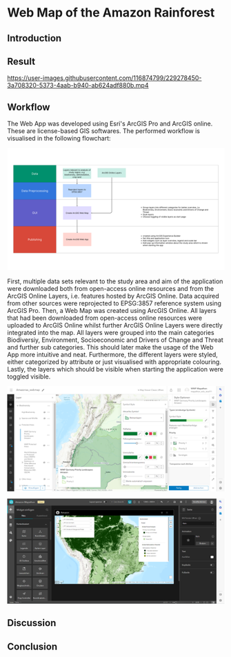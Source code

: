 # Web Map of the Amazon Rainforest

## Introduction

## Result
https://user-images.githubusercontent.com/116874799/229278450-3a708320-5373-4aab-b940-ab624adf880b.mp4

## Workflow
The Web App was developed using Esri's ArcGIS Pro and ArcGIS online. These are license-based GIS softwares. The performed workflow is visualised in the following flowchart:

![flowchart](figs/flowchart.png)

First, multiple data sets relevant to the study area and aim of the application were downloaded both from open-access online resources and from the ArcGIS Online Layers, i.e. features hosted by ArcGIS Online. Data acquired from other sources were reprojected to EPSG:3857 reference system using ArcGIS Pro. 
Then, a Web Map was created using ArcGIS Online. All layers that had been downloaded from open-access online resources were uploaded to ArcGIS Online whilst further ArcGIS Online Layers were directly integrated into the map. All layers were grouped into the main categories Biodiversiy, Environment, Socioeconomic and Drivers of Change and Threat and further sub categories. This should later make the usage of the Web App more intuitive and neat. Furthermore, the different layers were styled, either categorized by attribute or just visualised with appropriate colouring. Lastly, the layers which should be visible when starting the application were toggled visible.

![styling](figs/styling.png)

![experiencebuilder](figs/experiencebuilder.png)


## Discussion

## Conclusion
